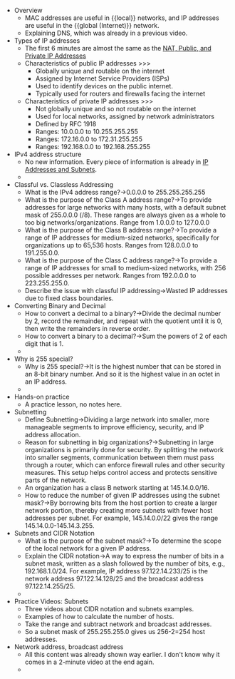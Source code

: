 - Overview
    - MAC addresses are useful in {{local}} networks, and IP addresses are useful in the {{global (Internet)}} network. 
    - Explaining DNS, which was already in a previous video.
- Types of IP addresses
    - The first 6 minutes are almost the same as the [NAT, Public, and Private IP Addresses](../Udemy%20-%20Introduction%20to%20Computer%20Networking/Network%20Security/NAT%2C%20Public%2C%20and%20Private%20IP%20Addresses.md)
    - Characteristics of public IP addresses >>>
        - Globally unique and routable on the internet
        - Assigned by Internet Service Providers (ISPs)
        - Used to identify devices on the public internet.
        - Typically used for routers and firewalls facing the internet
    - Characteristics of private IP addresses >>>
        - Not globally unique and so not routable on the internet
        - Used for local networks, assigned by network administrators
        - Defined by RFC 1918
        - Ranges: 10.0.0.0 to 10.255.255.255
        - Ranges: 172.16.0.0 to 172.31.255.255
        - Ranges: 192.168.0.0 to 192.168.255.255
- IPv4 address structure
    - No new information. Every piece of information is already in [IP Addresses and Subnets](../Udemy%20-%20Introduction%20to%20Computer%20Networking/IP%20Addressing%2C%20Routing%2C%20and%20VLAN%20Basics/IP%20Addresses%20and%20Subnets.md).
    - 
- Classful vs. Classless Addressing
    - What is the IPv4 address range?→$0.0.0.0$ to $255.255.255.255$
    - What is the purpose of the Class A address range?→To provide addresses for large networks with many hosts, with a default subnet mask of 255.0.0.0 (/8). These ranges are always given as a whole to too big networks/organizations. Range from 1.0.0.0 to 127.0.0.0
    - What is the purpose of the Class B address range?→To provide a range of IP addresses for medium-sized networks, specifically for organizations up to 65,536 hosts. Ranges from 128.0.0.0 to 191.255.0.0.
    - What is the purpose of the Class C address range?→To provide a range of IP addresses for small to medium-sized networks, with 256 possible addresses per network. Ranges from 192.0.0.0 to 223.255.255.0.
    - Describe the issue with classful IP addressing→Wasted IP addresses due to fixed class boundaries.
- Converting Binary and Decimal
    - How to convert a decimal to a binary?→Divide the decimal number by 2, record the remainder, and repeat with the quotient until it is 0, then write the remainders in reverse order.
    - How to convert a binary to a decimal?→Sum the powers of 2 of each digit that is 1.
    - 
- Why is 255 special?
    - Why is 255 special?→It is the highest number that can be stored in an 8-bit binary number. And so it is the highest value in an octet in an IP address.
    - 
- Hands-on practice 
    - A practice lesson, no notes here.
- Subnetting
    - Define Subnetting→Dividing a large network into smaller, more manageable segments to improve efficiency, security, and IP address allocation.
    - Reason for subnetting in big organizations?→Subnetting in large organizations is primarily done for security. By splitting the network into smaller segments, communication between them must pass through a router, which can enforce firewall rules and other security measures. This setup helps control access and protects sensitive parts of the network.
    - An organization has a class B network starting at 145.14.0.0/16. 
    - How to reduce the number of given IP addresses using the subnet mask?→By borrowing bits from the host portion to create a larger network portion, thereby creating more subnets with fewer host addresses per subnet. For example, 145.14.0.0/22 gives the range 145.14.0.0-145.14.3.255.
- Subnets and CIDR Notation
    - What is the purpose of the subnet mask?→To determine the scope of the local network for a given IP address.
    - Explain the CIDR notation→A way to express the number of bits in a subnet mask, written as a slash followed by the number of bits, e.g., 192.168.1.0/24. For example, IP address 97.122.14.233/25 is the network address 97.122.14.128/25 and the broadcast address 97.122.14.255/25.
    - 
- Practice Videos: Subnets
    - Three videos about CIDR notation and subnets examples.
    - Examples of how to calculate the number of hosts.
    - Take the range and subtract network and broadcast addresses.
    - So a subnet mask of 255.255.255.0 gives us 256-2=254 host addresses.
- Network address, broadcast address
    - All this content was already shown way earlier. I don't know why it comes in a 2-minute video at the end again.
    - 
